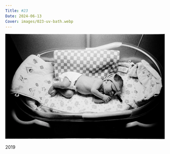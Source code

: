 ```yaml
---
Title: #23
Date: 2024-06-13
Cover: images/023-uv-bath.webp
---
```


![UV bath, 2019](images/023-uv-bath@2x.webp)

2019
